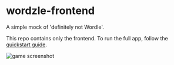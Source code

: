 # wordzle-frontend

A simple mock of 'definitely not Wordle'.

This repo contains only the frontend. To run the full app, follow the [quickstart guide](https://github.com/SamKelsey/wordzle-backend).

![game screenshot](https://github.com/SamKelsey/wordzle-backend/blob/master/screenshot.jpg?raw=true)
